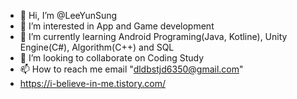 - 👋 Hi, I’m @LeeYunSung
- 👀 I’m interested in App and Game development
- 🌱 I’m currently learning Android Programing(Java, Kotline), Unity Engine(C#), Algorithm(C++) and SQL
- 💞️ I’m looking to collaborate on Coding Study
- 📫 How to reach me email "dldbstjd6350@gmail.com"
- https://i-believe-in-me.tistory.com/
